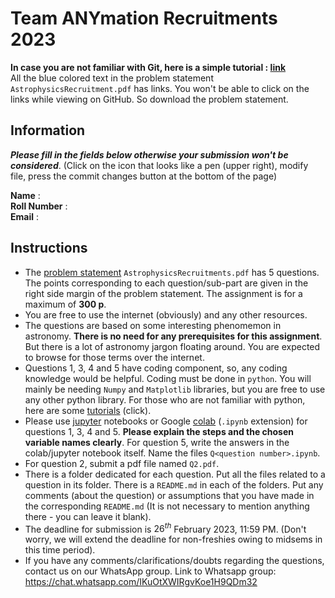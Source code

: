 # Team ANYmation Recruitments 2023

**In case you are not familiar with Git, here is a simple tutorial : [link](https://www.youtube.com/watch?v=xmK1Q5uzH4w)** <br>
All the blue colored text in the problem statement ```AstrophysicsRecruitment.pdf``` has links. You won't be able to click on the links while viewing on GitHub. So download the problem statement.

## Information

___Please fill in the fields below otherwise your submission won't be considered___. (Click on the icon that looks like a pen (upper right), modify file, press the commit changes button at the bottom of the page)

**Name** : <br>
**Roll Number** : <br>
**Email** : <br>

## Instructions

* The [problem statement](https://github.com/AdarshR-M/ANYmation-Astrophysics-Questions2023/blob/main/AstrophysicsRecruitments.pdf) ```AstrophysicsRecruitments.pdf``` has 5 questions. The points corresponding to each question/sub-part are given in the right side margin of the problem statement. The assignment is for a maximum of **300 p**.
* You are free to use the internet (obviously) and any other resources.
* The questions are based on some interesting phenomemon in astronomy. **There is no need for any prerequisites for this assignment**. But there is a lot of astronomy jargon floating around. You are expected to browse for those terms over the internet.
* Questions 1, 3, 4 and 5 have coding component, so, any coding knowledge would be helpful. Coding must be done in ```python```. You will mainly be needing ```Numpy``` and ```Matplotlib``` libraries, but you are free to use any other python library. For those who are not familiar with python, here are some [tutorials](https://github.com/krittikaiitb/tutorials/) (click).
* Please use [jupyter](https://jupyter.org/install) notebooks or Google [colab](https://colab.research.google.com/) (```.ipynb``` extension) for questions 1, 3, 4 and 5. **Please explain the steps and the chosen variable names clearly**. For question 5, write the answers in the colab/jupyter notebook itself. Name the files ```Q<question number>.ipynb```.
* For question 2, submit a pdf file named ```Q2.pdf```.
* There is a folder dedicated for each question. Put all the files related to a question in its folder. There is a ```README.md``` in each of the folders. Put any comments (about the question) or assumptions that you have made in the corresponding ```README.md``` (It is not necessary to mention anything there - you can leave it blank).
* The deadline for submission is $26^{th}$ February 2023, 11:59 PM. (Don't worry, we will extend the deadline for non-freshies owing to midsems in this time period).
* If you have any comments/clarifications/doubts regarding the questions, contact us on our WhatsApp group. Link to Whatsapp group: https://chat.whatsapp.com/IKuOtXWIRgvKoe1H9QDm32
